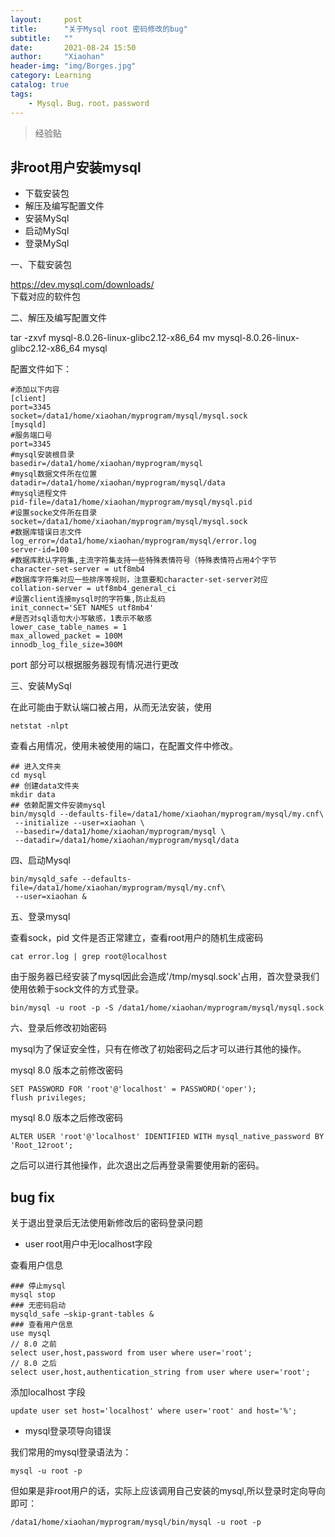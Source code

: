 ```yaml
---
layout:     post
title:      "关于Mysql root 密码修改的bug"
subtitle:   ""
date:       2021-08-24 15:50
author:     "Xiaohan"
header-img: "img/Borges.jpg"
category: Learning
catalog: true
tags:
    - Mysql，Bug，root，password
---
```


> 经验贴

## 非root用户安装mysql
* 下载安装包
* 解压及编写配置文件
* 安装MySql
* 启动MySql
* 登录MySql

一、下载安装包<br>

https://dev.mysql.com/downloads/
<br>
下载对应的软件包

二、解压及编写配置文件

tar -zxvf mysql-8.0.26-linux-glibc2.12-x86_64
mv mysql-8.0.26-linux-glibc2.12-x86_64 mysql

配置文件如下：

```
#添加以下内容
[client]   
port=3345  
socket=/data1/home/xiaohan/myprogram/mysql/mysql.sock  
[mysqld]
#服务端口号
port=3345
#mysql安装根目录
basedir=/data1/home/xiaohan/myprogram/mysql
#mysql数据文件所在位置
datadir=/data1/home/xiaohan/myprogram/mysql/data
#mysql进程文件
pid-file=/data1/home/xiaohan/myprogram/mysql/mysql.pid
#设置socke文件所在目录
socket=/data1/home/xiaohan/myprogram/mysql/mysql.sock
#数据库错误日志文件
log_error=/data1/home/xiaohan/myprogram/mysql/error.log
server-id=100
#数据库默认字符集,主流字符集支持一些特殊表情符号（特殊表情符占用4个字节
character-set-server = utf8mb4
#数据库字符集对应一些排序等规则，注意要和character-set-server对应
collation-server = utf8mb4_general_ci
#设置client连接mysql时的字符集,防止乱码
init_connect='SET NAMES utf8mb4'
#是否对sql语句大小写敏感，1表示不敏感
lower_case_table_names = 1
max_allowed_packet = 100M
innodb_log_file_size=300M
```

port 部分可以根据服务器现有情况进行更改

三、安装MySql

在此可能由于默认端口被占用，从而无法安装，使用
```
netstat -nlpt
```
查看占用情况，使用未被使用的端口，在配置文件中修改。

```
## 进入文件夹
cd mysql
## 创建data文件夹
mkdir data
## 依赖配置文件安装mysql
bin/mysqld --defaults-file=/data1/home/xiaohan/myprogram/mysql/my.cnf\
 --initialize --user=xiaohan \
 --basedir=/data1/home/xiaohan/myprogram/mysql \
 --datadir=/data1/home/xiaohan/myprogram/mysql/data
```

四、启动Mysql

```
bin/mysqld_safe --defaults-file=/data1/home/xiaohan/myprogram/mysql/my.cnf\
 --user=xiaohan &
```


五、登录mysql

查看sock，pid 文件是否正常建立，查看root用户的随机生成密码

```
cat error.log | grep root@localhost
```

由于服务器已经安装了mysql因此会造成'/tmp/mysql.sock'占用，首次登录我们使用依赖于sock文件的方式登录。

```
bin/mysql -u root -p -S /data1/home/xiaohan/myprogram/mysql/mysql.sock
```

六、登录后修改初始密码

mysql为了保证安全性，只有在修改了初始密码之后才可以进行其他的操作。

mysql 8.0 版本之前修改密码
```
SET PASSWORD FOR 'root'@'localhost' = PASSWORD('oper');
flush privileges;
```

mysql 8.0 版本之后修改密码
```
ALTER USER 'root'@'localhost' IDENTIFIED WITH mysql_native_password BY 'Root_12root';
```

之后可以进行其他操作，此次退出之后再登录需要使用新的密码。


## bug fix

关于退出登录后无法使用新修改后的密码登录问题

* user root用户中无localhost字段

查看用户信息

```
### 停止mysql
mysql stop
### 无密码启动
mysqld_safe –skip-grant-tables &
### 查看用户信息
use mysql
// 8.0 之前
select user,host,password from user where user='root';
// 8.0 之后
select user,host,authentication_string from user where user='root';
```
添加localhost 字段

```
update user set host='localhost' where user='root' and host='%';
```

* mysql登录项导向错误

我们常用的mysql登录语法为：

```
mysql -u root -p
```

但如果是非root用户的话，实际上应该调用自己安装的mysql,所以登录时定向导向即可：

```
/data1/home/xiaohan/myprogram/mysql/bin/mysql -u root -p
```

